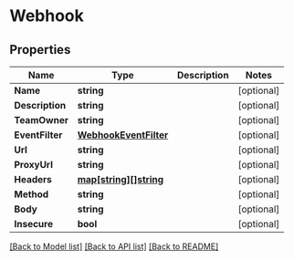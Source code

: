 # Webhook

## Properties
Name | Type | Description | Notes
------------ | ------------- | ------------- | -------------
**Name** | **string** |  | [optional] 
**Description** | **string** |  | [optional] 
**TeamOwner** | **string** |  | [optional] 
**EventFilter** | [**WebhookEventFilter**](WebhookEventFilter.md) |  | [optional] 
**Url** | **string** |  | [optional] 
**ProxyUrl** | **string** |  | [optional] 
**Headers** | [**map[string][]string**](array.md) |  | [optional] 
**Method** | **string** |  | [optional] 
**Body** | **string** |  | [optional] 
**Insecure** | **bool** |  | [optional] 

[[Back to Model list]](../README.md#documentation-for-models) [[Back to API list]](../README.md#documentation-for-api-endpoints) [[Back to README]](../README.md)


